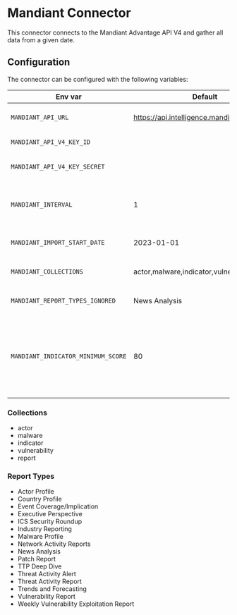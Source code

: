 # Mandiant Connector

This connector connects to the Mandiant Advantage API V4 and gather all data from a given date.

## Configuration

The connector can be configured with the following variables:

| Env var | Default | Description |
| - | - | - |
| `MANDIANT_API_URL` | https://api.intelligence.mandiant.com | URL for the Mandiant API |
| `MANDIANT_API_V4_KEY_ID` | | Mandiant API Key ID |
| `MANDIANT_API_V4_KEY_SECRET` | | Mandiant API Key Secret |
| `MANDIANT_INTERVAL` | 1 | Number of the days between each collection. |
| `MANDIANT_IMPORT_START_DATE` | 2023-01-01 | Date to start collect data |
| `MANDIANT_COLLECTIONS` | actor,malware,indicator,vulnerability,report | Type of data to be collected |
| `MANDIANT_REPORT_TYPES_IGNORED` | News Analysis| Type of data to be collected |
| `MANDIANT_INDICATOR_MINIMUM_SCORE` | 80 | Minimum score (based on mscore) that an indicator must have to be processed |

### Collections

* actor
* malware
* indicator
* vulnerability
* report

### Report Types

* Actor Profile
* Country Profile
* Event Coverage/Implication
* Executive Perspective
* ICS Security Roundup
* Industry Reporting
* Malware Profile
* Network Activity Reports
* News Analysis
* Patch Report
* TTP Deep Dive
* Threat Activity Alert
* Threat Activity Report
* Trends and Forecasting
* Vulnerability Report
* Weekly Vulnerability Exploitation Report
